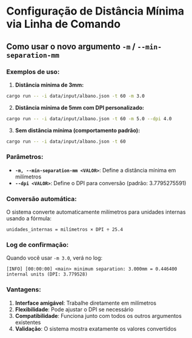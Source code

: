 # Configuração de Distância Mínima via Linha de Comando

## Como usar o novo argumento `-m` / `--min-separation-mm`

### Exemplos de uso:

1. **Distância mínima de 3mm:**
```bash
cargo run -- -i data/input/albano.json -t 60 -m 3.0
```

2. **Distância mínima de 5mm com DPI personalizado:**
```bash
cargo run -- -i data/input/albano.json -t 60 -m 5.0 --dpi 4.0
```

3. **Sem distância mínima (comportamento padrão):**
```bash
cargo run -- -i data/input/albano.json -t 60
```

### Parâmetros:

- **`-m, --min-separation-mm <VALOR>`**: Define a distância mínima em milímetros
- **`--dpi <VALOR>`**: Define o DPI para conversão (padrão: 3.7795275591)

### Conversão automática:

O sistema converte automaticamente milímetros para unidades internas usando a fórmula:
```
unidades_internas = milímetros × DPI ÷ 25.4
```

### Log de confirmação:

Quando você usar `-m 3.0`, verá no log:
```
[INFO] [00:00:00] <main> minimum separation: 3.000mm = 0.446400 internal units (DPI: 3.779528)
```

### Vantagens:

1. **Interface amigável**: Trabalhe diretamente em milímetros
2. **Flexibilidade**: Pode ajustar o DPI se necessário
3. **Compatibilidade**: Funciona junto com todos os outros argumentos existentes
4. **Validação**: O sistema mostra exatamente os valores convertidos
